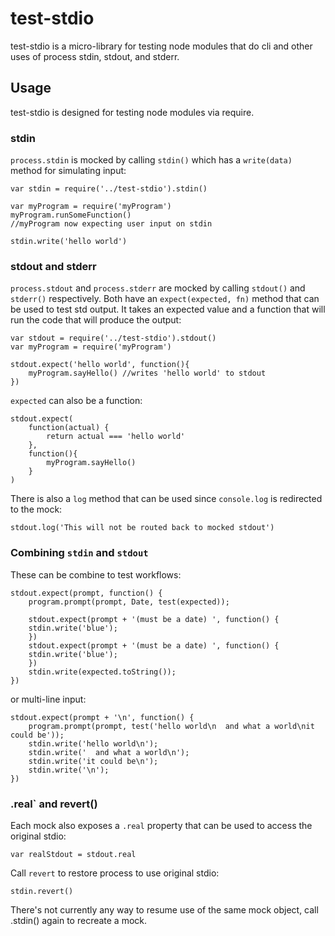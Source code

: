 # test-stdio

test-stdio is a micro-library for testing node modules that do cli and other uses of process stdin, stdout, and stderr.

## Usage

test-stdio is designed for testing node modules via require.

### stdin

`process.stdin` is mocked by calling `stdin()` which has a `write(data)` method for simulating input:

    var stdin = require('../test-stdio').stdin()
    
    var myProgram = require('myProgram')
    myProgram.runSomeFunction() 
    //myProgram now expecting user input on stdin
    
    stdin.write('hello world')
    
### stdout and stderr

`process.stdout` and `process.stderr` are mocked by calling `stdout()` and `stderr()` respectively.
Both have an `expect(expected, fn)` method that 
can be used to test std output. It takes an expected value and a function that will 
run the code that will produce the output:

    var stdout = require('../test-stdio').stdout()
    var myProgram = require('myProgram')
    
    stdout.expect('hello world', function(){
        myProgram.sayHello() //writes 'hello world' to stdout   
    })
    
`expected` can also be a function:

    stdout.expect(
        function(actual) {
            return actual === 'hello world'
        }, 
        function(){
            myProgram.sayHello()   
        }
    )
    
There is also a `log` method that can be used since `console.log` is redirected to the mock:

    stdout.log('This will not be routed back to mocked stdout')
    
### Combining `stdin` and `stdout`

These can be combine to test workflows:

    stdout.expect(prompt, function() {
        program.prompt(prompt, Date, test(expected));
        
        stdout.expect(prompt + '(must be a date) ', function() {
        stdin.write('blue');    
        })
        stdout.expect(prompt + '(must be a date) ', function() {
        stdin.write('blue');    
        })
        stdin.write(expected.toString());    
    })
    
or multi-line input:

    stdout.expect(prompt + '\n', function() {
        program.prompt(prompt, test('hello world\n  and what a world\nit could be'));
        stdin.write('hello world\n');
        stdin.write('  and what a world\n');
        stdin.write('it could be\n');
        stdin.write('\n');
    })

    
### .real` and revert()

Each mock also exposes a `.real` property that can be used to access the original stdio:

    var realStdout = stdout.real

Call `revert` to restore process to use original stdio:

    stdin.revert()
    
There's not currently any way to resume use of the same mock object, call .stdin() again to recreate a mock. 


    
